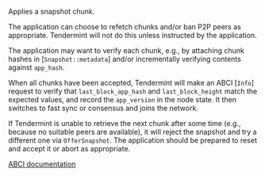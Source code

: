 Applies a snapshot chunk.

The application can choose to refetch chunks and/or ban P2P peers as
appropriate. Tendermint will not do this unless instructed by the
application.

The application may want to verify each chunk, e.g., by attaching chunk
hashes in [`Snapshot::metadata`] and/or incrementally verifying contents
against `app_hash`.

When all chunks have been accepted, Tendermint will make an ABCI [`Info`]
request to verify that `last_block_app_hash` and `last_block_height` match
the expected values, and record the `app_version` in the node state. It then
switches to fast sync or consensus and joins the network.

If Tendermint is unable to retrieve the next chunk after some time (e.g.,
because no suitable peers are available), it will reject the snapshot and try
a different one via `OfferSnapshot`. The application should be prepared to
reset and accept it or abort as appropriate.

[ABCI documentation](https://docs.tendermint.com/master/spec/abci/abci.html#applysnapshotchunk)